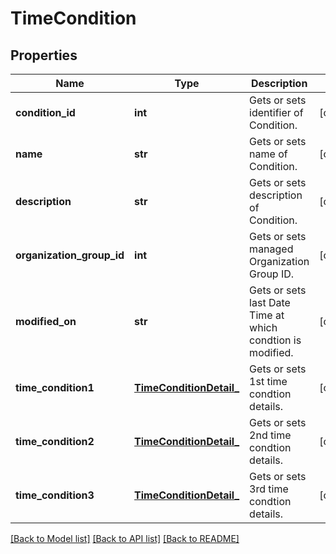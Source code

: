 # TimeCondition

## Properties
Name | Type | Description | Notes
------------ | ------------- | ------------- | -------------
**condition_id** | **int** | Gets or sets identifier of Condition. | [optional] 
**name** | **str** | Gets or sets name of Condition. | [optional] 
**description** | **str** | Gets or sets description of Condition. | [optional] 
**organization_group_id** | **int** | Gets or sets managed Organization Group ID. | [optional] 
**modified_on** | **str** | Gets or sets last Date Time at which condtion is modified. | [optional] 
**time_condition1** | [**TimeConditionDetail_**](TimeConditionDetail_.md) | Gets or sets 1st time condtion details. | [optional] 
**time_condition2** | [**TimeConditionDetail_**](TimeConditionDetail_.md) | Gets or sets 2nd time condtion details. | [optional] 
**time_condition3** | [**TimeConditionDetail_**](TimeConditionDetail_.md) | Gets or sets 3rd time condtion details. | [optional] 

[[Back to Model list]](../README.md#documentation-for-models) [[Back to API list]](../README.md#documentation-for-api-endpoints) [[Back to README]](../README.md)



